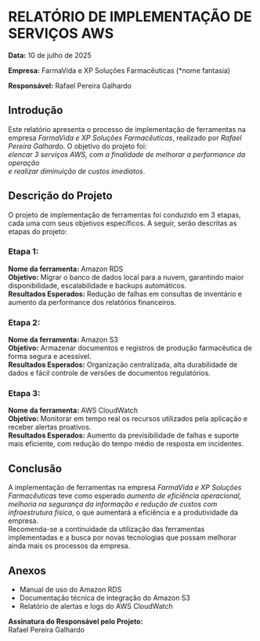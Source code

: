 
# RELATÓRIO DE IMPLEMENTAÇÃO DE SERVIÇOS AWS

**Data:** 10 de julho de 2025

**Empresa:** FarmaVida e XP Soluções Farmacêuticas  (*nome fantasia)

**Responsável:** Rafael Pereira Galhardo

## Introdução

Este relatório apresenta o processo de implementação de ferramentas na empresa *FarmaVida e XP Soluções Farmacêuticas*, realizado por *Rafael Pereira Galhardo*. O objetivo do projeto foi:  
*elencar 3 serviços AWS, com a finalidade de melhorar a performance da operação*  
*e realizar diminuição de custos imediatos*.

## Descrição do Projeto

O projeto de implementação de ferramentas foi conduzido em 3 etapas, cada uma com seus objetivos específicos. A seguir, serão descritas as etapas do projeto:

### Etapa 1:  
**Nome da ferramenta:** Amazon RDS  
**Objetivo:** Migrar o banco de dados local para a nuvem, garantindo maior disponibilidade, escalabilidade e backups automáticos.  
**Resultados Esperados:** Redução de falhas em consultas de inventário e aumento da performance dos relatórios financeiros.

### Etapa 2:  
**Nome da ferramenta:** Amazon S3  
**Objetivo:** Armazenar documentos e registros de produção farmacêutica de forma segura e acessível.  
**Resultados Esperados:** Organização centralizada, alta durabilidade de dados e fácil controle de versões de documentos regulatórios.

### Etapa 3:  
**Nome da ferramenta:** AWS CloudWatch  
**Objetivo:** Monitorar em tempo real os recursos utilizados pela aplicação e receber alertas proativos.  
**Resultados Esperados:** Aumento da previsibilidade de falhas e suporte mais eficiente, com redução do tempo médio de resposta em incidentes.

## Conclusão

A implementação de ferramentas na empresa *FarmaVida e XP Soluções Farmacêuticas* teve como esperado *aumento de eficiência operacional, melhoria na segurança da informação e redução de custos com infraestrutura física*, o que aumentará a eficiência e a produtividade da empresa.  
Recomenda-se a continuidade da utilização das ferramentas implementadas e a busca por novas tecnologias que possam melhorar ainda mais os processos da empresa.

## Anexos

- Manual de uso do Amazon RDS  
- Documentação técnica de integração do Amazon S3  
- Relatório de alertas e logs do AWS CloudWatch

**Assinatura do Responsável pelo Projeto:**  
Rafael Pereira Galhardo
